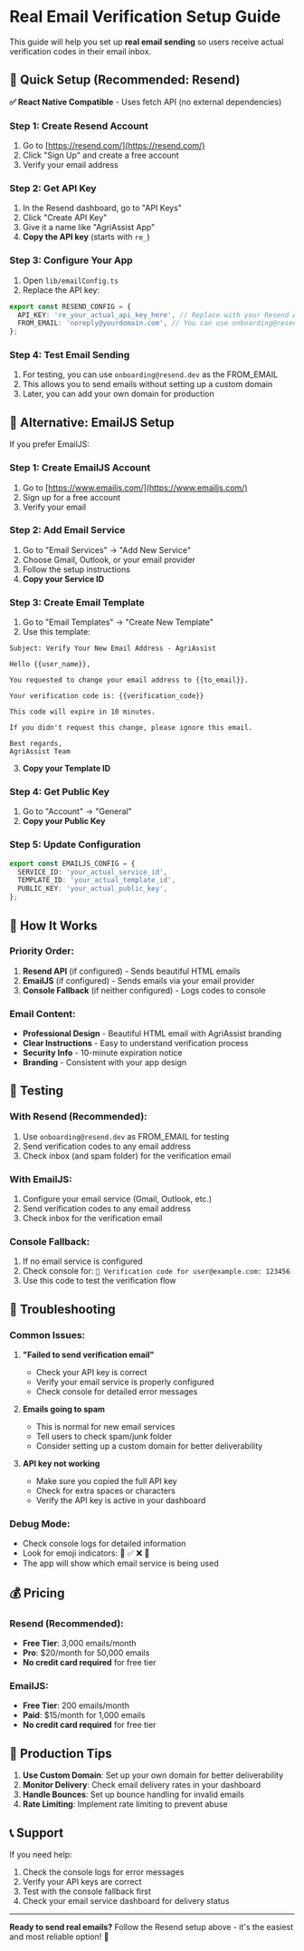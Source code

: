 # Real Email Verification Setup Guide

This guide will help you set up **real email sending** so users receive actual verification codes in their email inbox.

## 🚀 Quick Setup (Recommended: Resend)

**✅ React Native Compatible** - Uses fetch API (no external dependencies)

### Step 1: Create Resend Account
1. Go to [https://resend.com/](https://resend.com/)
2. Click "Sign Up" and create a free account
3. Verify your email address

### Step 2: Get API Key
1. In the Resend dashboard, go to "API Keys"
2. Click "Create API Key"
3. Give it a name like "AgriAssist App"
4. **Copy the API key** (starts with `re_`)

### Step 3: Configure Your App
1. Open `lib/emailConfig.ts`
2. Replace the API key:

```typescript
export const RESEND_CONFIG = {
  API_KEY: 're_your_actual_api_key_here', // Replace with your Resend API key
  FROM_EMAIL: 'noreply@yourdomain.com', // You can use onboarding@resend.dev for testing
};
```

### Step 4: Test Email Sending
1. For testing, you can use `onboarding@resend.dev` as the FROM_EMAIL
2. This allows you to send emails without setting up a custom domain
3. Later, you can add your own domain for production

## 📧 Alternative: EmailJS Setup

If you prefer EmailJS:

### Step 1: Create EmailJS Account
1. Go to [https://www.emailjs.com/](https://www.emailjs.com/)
2. Sign up for a free account
3. Verify your email

### Step 2: Add Email Service
1. Go to "Email Services" → "Add New Service"
2. Choose Gmail, Outlook, or your email provider
3. Follow the setup instructions
4. **Copy your Service ID**

### Step 3: Create Email Template
1. Go to "Email Templates" → "Create New Template"
2. Use this template:

```
Subject: Verify Your New Email Address - AgriAssist

Hello {{user_name}},

You requested to change your email address to {{to_email}}.

Your verification code is: {{verification_code}}

This code will expire in 10 minutes.

If you didn't request this change, please ignore this email.

Best regards,
AgriAssist Team
```

3. **Copy your Template ID**

### Step 4: Get Public Key
1. Go to "Account" → "General"
2. **Copy your Public Key**

### Step 5: Update Configuration
```typescript
export const EMAILJS_CONFIG = {
  SERVICE_ID: 'your_actual_service_id',
  TEMPLATE_ID: 'your_actual_template_id', 
  PUBLIC_KEY: 'your_actual_public_key',
};
```

## 🎯 How It Works

### Priority Order:
1. **Resend API** (if configured) - Sends beautiful HTML emails
2. **EmailJS** (if configured) - Sends emails via your email provider
3. **Console Fallback** (if neither configured) - Logs codes to console

### Email Content:
- **Professional Design** - Beautiful HTML email with AgriAssist branding
- **Clear Instructions** - Easy to understand verification process
- **Security Info** - 10-minute expiration notice
- **Branding** - Consistent with your app design

## 🧪 Testing

### With Resend (Recommended):
1. Use `onboarding@resend.dev` as FROM_EMAIL for testing
2. Send verification codes to any email address
3. Check inbox (and spam folder) for the verification email

### With EmailJS:
1. Configure your email service (Gmail, Outlook, etc.)
2. Send verification codes to any email address
3. Check inbox for the verification email

### Console Fallback:
1. If no email service is configured
2. Check console for: `📧 Verification code for user@example.com: 123456`
3. Use this code to test the verification flow

## 🔧 Troubleshooting

### Common Issues:

1. **"Failed to send verification email"**
   - Check your API key is correct
   - Verify your email service is properly configured
   - Check console for detailed error messages

2. **Emails going to spam**
   - This is normal for new email services
   - Tell users to check spam/junk folder
   - Consider setting up a custom domain for better deliverability

3. **API key not working**
   - Make sure you copied the full API key
   - Check for extra spaces or characters
   - Verify the API key is active in your dashboard

### Debug Mode:
- Check console logs for detailed information
- Look for emoji indicators: 📧 ✅ ❌ 🔄
- The app will show which email service is being used

## 💰 Pricing

### Resend (Recommended):
- **Free Tier**: 3,000 emails/month
- **Pro**: $20/month for 50,000 emails
- **No credit card required** for free tier

### EmailJS:
- **Free Tier**: 200 emails/month
- **Paid**: $15/month for 1,000 emails
- **No credit card required** for free tier

## 🚀 Production Tips

1. **Use Custom Domain**: Set up your own domain for better deliverability
2. **Monitor Delivery**: Check email delivery rates in your dashboard
3. **Handle Bounces**: Set up bounce handling for invalid emails
4. **Rate Limiting**: Implement rate limiting to prevent abuse

## 📞 Support

If you need help:
1. Check the console logs for error messages
2. Verify your API keys are correct
3. Test with the console fallback first
4. Check your email service dashboard for delivery status

---

**Ready to send real emails?** Follow the Resend setup above - it's the easiest and most reliable option! 🎉
